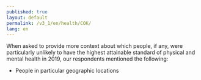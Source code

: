 ```yaml
---
published: true
layout: default
permalink: /v3_1/en/health/COK/
lang: en
---
```

When asked to provide more context about which people, if any, were particularly unlikely to have the highest attainable standard of physical and mental health in 2019, our respondents mentioned the following:
-	People in particular geographic locations
